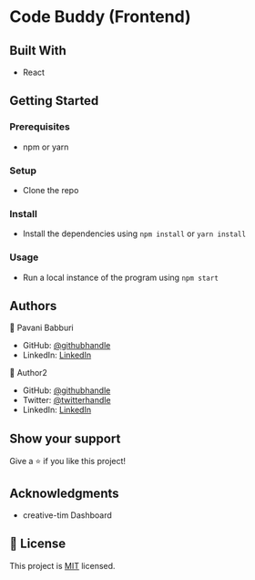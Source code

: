 # Code Buddy (Frontend)


## Built With

- React


## Getting Started

### Prerequisites
* npm or yarn

### Setup
* Clone the repo

### Install
* Install the dependencies using `npm install` or `yarn install`

### Usage
* Run a local instance of the program using `npm start`


## Authors

👤 Pavani Babburi

- GitHub: [@githubhandle](https://github.com/pavani-17)
- LinkedIn: [LinkedIn](https://www.linkedin.com/in/pavani-babburi/)

👤 Author2

- GitHub: [@githubhandle](https://github.com/githubhandle)
- Twitter: [@twitterhandle](https://twitter.com/twitterhandle)
- LinkedIn: [LinkedIn](https://linkedin.com/in/linkedinhandle)

## Show your support

Give a ⭐️ if you like this project!

## Acknowledgments

- creative-tim Dashboard

## 📝 License

This project is [MIT](./MIT.md) licensed.
